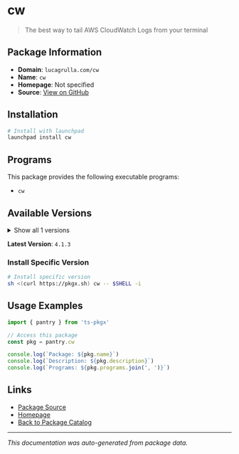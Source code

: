 # cw

> The best way to tail AWS CloudWatch Logs from your terminal

## Package Information

- **Domain**: `lucagrulla.com/cw`
- **Name**: `cw`
- **Homepage**: Not specified
- **Source**: [View on GitHub](https://github.com/pkgxdev/pantry/tree/main/projects/lucagrulla.com/cw/package.yml)

## Installation

```bash
# Install with launchpad
launchpad install cw
```

## Programs

This package provides the following executable programs:

- `cw`

## Available Versions

<details>
<summary>Show all 1 versions</summary>

- `4.1.3`

</details>

**Latest Version**: `4.1.3`

### Install Specific Version

```bash
# Install specific version
sh <(curl https://pkgx.sh) cw -- $SHELL -i
```

## Usage Examples

```typescript
import { pantry } from 'ts-pkgx'

// Access this package
const pkg = pantry.cw

console.log(`Package: ${pkg.name}`)
console.log(`Description: ${pkg.description}`)
console.log(`Programs: ${pkg.programs.join(', ')}`)
```

## Links

- [Package Source](https://github.com/pkgxdev/pantry/tree/main/projects/lucagrulla.com/cw/package.yml)
- [Homepage](#)
- [Back to Package Catalog](../package-catalog.md)

---

*This documentation was auto-generated from package data.*
